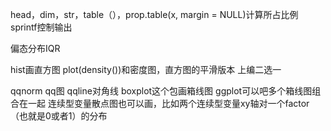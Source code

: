 
head，dim，str，table（），prop.table(x, margin = NULL)计算所占比例
sprintf控制输出

偏态分布IQR

hist画直方图
plot(density())和密度图，直方图的平滑版本
上编二选一

qqnorm qq图
qqline对角线
boxplot这个包画箱线图
ggplot可以吧多个箱线图组合在一起
连续型变量散点图也可以画，比如两个连续型变量xy轴对一个factor（也就是0或者1）的分布